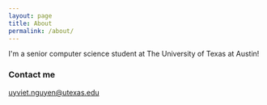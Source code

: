 ```yaml
---
layout: page
title: About
permalink: /about/
---
```


I'm a senior computer science student at The University of Texas at Austin!

### Contact me

[uyviet.nguyen@utexas.edu](mailto:uyviet.nguyen@utexas.edu)
